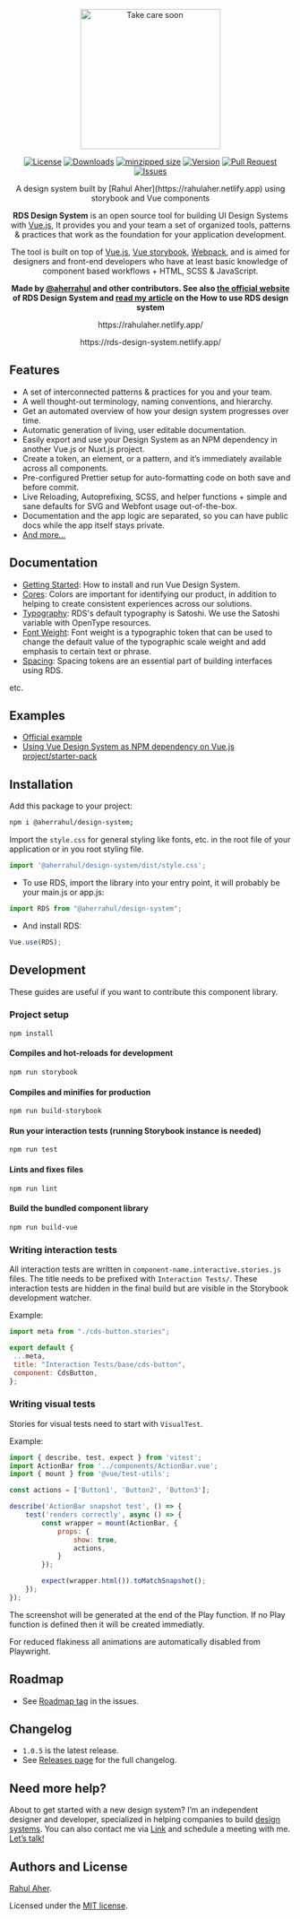 <p align="center">
 <a href="https://rahulaher.netlify.app">
  <img src="https://rahulaher.netlify.app/img/logo/glyph-black-colored.svg" alt="Take care soon" width="250" />
 </a>
</p>

<p align="center">
  <a href="https://github.com/aherrahul/design-system/blob/main/LICENSE"><img src="https://img.shields.io/github/license/aherrahul/design-system" alt="License"></a>
  <a href="https://github.com/aherrahul/design-system"><img src="https://img.shields.io/jsdelivr/npm/hy/@aherrahul/design-system" alt="Downloads"></a>
  <a href="https://bundlephobia.com/package/@aherrahul/design-system" target="_blank"><img src="https://img.shields.io/bundlephobia/minzip/@aherrahul/design-system" alt="minzipped size"></a>
  <a href="https://www.npmjs.com/package/@aherrahul/design-system"><img src="https://img.shields.io/npm/v/@aherrahul/design-system" alt="Version"></a>
  <a href="https://github.com/aherrahul/design-system/pulls"><img src="https://img.shields.io/github/issues-pr/aherrahul/design-system" alt="Pull Request"></a>
  <a href="https://github.com/aherrahul/design-system/issues"><img src="https://img.shields.io/github/issues/aherrahul/design-system" alt="Issues"></a>
</p>

<div align="center">
<p align="center">
A design system built by [Rahul Aher](https://rahulaher.netlify.app) using storybook and Vue components
</p>
 <p align="center">
	 
**RDS Design System** is an open source tool for building UI Design Systems with [Vue.js](https://vuejs.org), It provides you and your team a set of organized tools, patterns & practices that work as the foundation for your application development.

The tool is built on top of [Vue.js](https://vuejs.org), [Vue storybook](https://storybook.js.org/docs/get-started), [Webpack](https://webpack.js.org), and is aimed for designers and front-end developers who have at least basic knowledge of component based workflows + HTML, SCSS & JavaScript.

 **Made by [@aherrahul](https://github.com/AherRahul) and other contributors. See also [the official website](https://rds-design-system.netlify.app) of RDS Design System and [read my article](https://rahulaher.netlify.app/articles/rds-design-system/) on the How to use RDS design system**
 </p>
 <p align="center">https://rahulaher.netlify.app/</p>
 <p align="center">https://rds-design-system.netlify.app/</p>
</div>

## Features

- A set of interconnected patterns & practices for you and your team.
- A well thought-out terminology, naming conventions, and hierarchy.
- Get an automated overview of how your design system progresses over time.
- Automatic generation of living, user editable documentation.
- Easily export and use your Design System as an NPM dependency in another Vue.js or Nuxt.js project.
- Create a token, an element, or a pattern, and it’s immediately available across all components.
- Pre-configured Prettier setup for auto-formatting code on both save and before commit.
- Live Reloading, Autoprefixing, SCSS, and helper functions + simple and sane defaults for SVG and Webfont usage out-of-the-box.
- Documentation and the app logic are separated, so you can have public docs while the app itself stays private.
- [And more…](https://rds-design-system.netlify.app)
 
## Documentation

- [Getting Started](https://rds-design-system.netlify.app/?path=/docs/foundation-principles--page): How to install and run Vue Design System.
- [Cores](https://rds-design-system.netlify.app/?path=/docs/foundation-cores--color-palete): Colors are important for identifying our product, in addition to helping to create consistent experiences across our solutions.
- [Typography](https://rds-design-system.netlify.app/?path=/docs/foundation-typography--tokens): RDS's default typography is Satoshi. We use the Satoshi variable with OpenType resources.
- [Font Weight](https://rds-design-system.netlify.app/?path=/docs/foundation-font-weight--font-weight): Font weight is a typographic token that can be used to change the default value of the typographic scale weight and add emphasis to certain text or phrase.
- [Spacing](https://rds-design-system.netlify.app/?path=/docs/foundation-spacing--escala): Spacing tokens are an essential part of building interfaces using RDS. 

etc.


## Examples

- [Official example](https://rds-design-system.netlify.app)
- [Using Vue Design System as NPM dependency on Vue.js project/starter-pack](https://github.com/aherrahul/RDS-design-system-example) 


## Installation

Add this package to your project:

```bash
npm i @aherrahul/design-system;
```

Import the `style.css` for general styling like fonts, etc. in the root file of your application or in you root styling file.

```js
import '@aherrahul/design-system/dist/style.css';
```


- To use RDS, import the library into your entry point, it will probably be your main.js or app.js:

```js
import RDS from "@aherrahul/design-system";
```

- And install RDS:
```js
Vue.use(RDS);
```

## Development

These guides are useful if you want to contribute this component library.

### Project setup

```
npm install
```

#### Compiles and hot-reloads for development

```
npm run storybook
```

#### Compiles and minifies for production

```
npm run build-storybook
```

#### Run your interaction tests (running Storybook instance is needed)

```
npm run test
```

#### Lints and fixes files

```
npm run lint
```

#### Build the bundled component library

```
npm run build-vue
```

### Writing interaction tests

All interaction tests are written in `component-name.interactive.stories.js` files. The title needs to be prefixed with `Interaction Tests/`. These interaction tests are hidden in the final build but are visible in the Storybook development watcher.

Example:

```js
import meta from "./cds-button.stories";

export default {
 ...meta,
 title: "Interaction Tests/base/cds-button",
 component: CdsButton,
};
```

### Writing visual tests

Stories for visual tests need to start with `VisualTest`.

Example:

```js
import { describe, test, expect } from 'vitest';
import ActionBar from '../components/ActionBar.vue';
import { mount } from '@vue/test-utils';

const actions = ['Button1', 'Button2', 'Button3'];

describe('ActionBar snapshot test', () => {
	test('renders correctly', async () => {
		const wrapper = mount(ActionBar, {
			props: {
				show: true,
				actions,
			}
		});

		expect(wrapper.html()).toMatchSnapshot();
	});
});

```

The screenshot will be generated at the end of the Play function. If no Play function is defined then it will be created immediatly.

For reduced flakiness all animations are automatically disabled from Playwright.

## Roadmap

- See [Roadmap tag](https://github.com/aherrahul/design-system/issues?q=is%3Aissue+is%3Aopen+label%3Aroadmap) in the issues.

## Changelog

- `1.0.5` is the latest release.
- See [Releases page](https://github.com/aherrahul/design-system/releases) for the full changelog.

## Need more help?

About to get started with a new design system? I’m an independent designer and developer, specialized in helping companies to build [design systems](https://rds-design-system.netlify.app/). You can also contact me via [Link](https://rahulaher.netlify.app/contact/) and schedule a meeting with me. [Let’s talk!](https://twitter.com/rahulvijayaher) 

## Authors and License

[Rahul Aher](https://rahulaher.netlify.app/).

Licensed under the [MIT license](https://github.com/aherrahul/design-system/blob/master/LICENSE).
